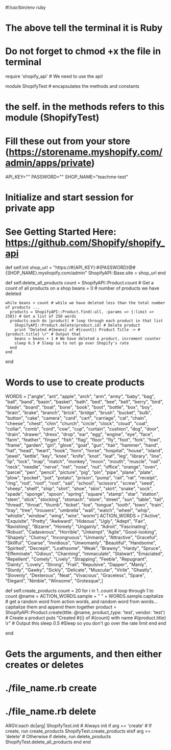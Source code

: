 #!/usr/bin/env ruby
# The above tell the terminal it is Ruby
# Do not forget to chmod +x the file in terminal

require 'shopify_api' # We need to use the api!

module ShopifyTest # encapsulates the methods and constants
# the self. in the methods refers to this module (ShopifyTest)

  # Fill these out from your store (https://storename.myshopify.com/admin/apps/private)
  API_KEY=""
  PASSWORD=""
  SHOP_NAME="teachme-test"

 # Initialize and start session for private app
 # See Getting Started Here: https://github.com/Shopify/shopify_api
  def self.init
    shop_url = "https://#{API_KEY}:#{PASSWORD}@#{SHOP_NAME}.myshopify.com/admin"
    ShopifyAPI::Base.site = shop_url
  end

  def self.delete_all_products
    count = ShopifyAPI::Product.count # Get a count of all products on a shop
    beans = 0 # number of products we have deleted

    while beans < count # while we have deleted less than the total number of products ...
      products = ShopifyAPI::Product.find(:all, :params => {:limit => 250}) # Get a list of 250 words
      products.each do |product| # loop through each product in that list
        ShopifyAPI::Product.delete(product.id) # Delete product
        print "Deleted #{beans} of #{count}| Product Title -> #{product.title} \r" # Output that
        beans = beans + 1 # We have deleted a product, increment counter
        sleep 0.5 # Sleep so to not go over Shopify's rate
      end
    end

  end

  # Words to use to create products
  WORDS = ["angle", "ant", "apple", "arch", "arm", "army", "baby", "bag", "ball", "band", "basin", "basket", "bath", "bed", "bee", "bell", "berry", "bird", "blade", "board", "boat", "bone", "book", "boot", "bottle", "box", "boy", "brain", "brake", "branch", "brick", "bridge", "brush", "bucket", "bulb", "button", "cake", "camera", "card", "cart", "carriage", "cat", "chain", "cheese", "chest", "chin", "church", "circle", "clock", "cloud", "coat", "collar", "comb", "cord", "cow", "cup", "curtain", "cushion", "dog", "door", "drain", "drawer", "dress", "drop", "ear", "egg", "engine", "eye", "face", "farm", "feather", "finger", "fish", "flag", "floor", "fly", "foot", "fork", "fowl", "frame", "garden", "girl", "glove", "goat", "gun", "hair", "hammer", "hand", "hat", "head", "heart", "hook", "horn", "horse", "hospital", "house", "island", "jewel", "kettle", "key", "knee", "knife", "knot", "leaf", "leg", "library", "line", "lip", "lock", "map", "match", "monkey", "moon", "mouth", "muscle", "nail", "neck", "needle", "nerve", "net", "nose", "nut", "office", "orange", "oven", "parcel", "pen", "pencil", "picture", "pig", "pin", "pipe", "plane", "plate", "plow", "pocket", "pot", "potato", "prison", "pump", "rail", "rat", "receipt", "ring", "rod", "roof", "root", "sail", "school", "scissors", "screw", "seed", "sheep", "shelf", "ship", "shirt", "shoe", "skin", "skirt", "snake", "sock", "spade", "sponge", "spoon", "spring", "square", "stamp", "star", "station", "stem", "stick", "stocking", "stomach", "store", "street", "sun", "table", "tail", "thread", "throat", "thumb", "ticket", "toe", "tongue", "tooth", "town", "train", "tray", "tree", "trousers", "umbrella", "wall", "watch", "wheel", "whip", "whistle", "window", "wing", "wire", "worm"]
  ACTION_WORDS = ["Active",  "Exquisite",  "Pretty",  "Awkward",  "Hideous",  "Ugly",  "Adept",  "Fair",  "Ravishing",  "Bizarre",  "Homely",  "Ungainly",  "Adroit",  "Fascinating",  "Robust",  "Cadaverous",  "Horrible",  "Unkempt",  "Agile",  "Good-looking",  "Shapely",  "Clumsy",  "Incongruous",  "Unmanly",  "Attractive",  "Graceful",  "Skillful",  "Coarse",  "Invidious",  "Unwomanly",  "Beautiful",  "Handsome",  "Spirited",  "Decrepit",  "Loathsome",  "Weak",  "Brawny",  "Hardy",  "Spruce",  "Effeminate",  "Odious",   "Charming",  "Immaculate",  "Stalwart",  "Emaciated",  "Repellent",   "Comely",  "Lively",  "Strapping",  "Feeble",  "Repugnant",   "Dainty",  "Lovely",  "Strong",  "Frail",  "Repulsive",   "Dapper",  "Manly",  "Sturdy",  "Gawky",  "Sickly",   "Delicate",  "Muscular",  "Virile",  "Ghastly",  "Slovenly",   "Dexterous",  "Neat",  "Vivacious",  "Graceless",  "Spare",   "Elegant",  "Nimble",  "Winsome",  "Grotesque",]

  def self.create_products
    count = 20
    for i in 1..count # loop through 1 to count
      @name = ACTION_WORDS.sample + " " + WORDS.sample.capitalize # get a random word from action words, and random word from words... capitalize them and append them together
      product = ShopifyAPI::Product.create(title: @name, product_type: 'test', vendor: 'test') # Create a product
      puts "Created #{i} of #{count} with name #{product.title} \r" # Output this
      sleep 0.5 #Sleep so you don't go over the rate limit 
    end
  end

end

# Gets the arguments, and then either creates or deletes
#  ./file_name.rb create
#  ./file_name.rb delete
ARGV.each do|arg|
  ShopifyTest.init # Always init
  if arg == 'create' # If create, run create_products
    ShopifyTest.create_products
  elsif arg == 'delete' # Otherwise if delete, run delete_products
    ShopifyTest.delete_all_products
  end
end
